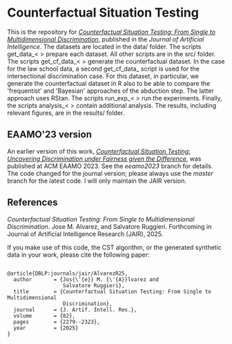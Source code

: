 # Counterfactual Situation Testing

This is the repository for [*Counterfactual Situation Testing: From Single to Multidimensional Discrimination*](https://jair.org/index.php/jair/article/view/17935), published in the *Journal of Artificial Intelligence*. The datasets are located in the data/ folder. The scripts get_data_< > prepare each dataset. All other scripts are in the src/ folder. The scripts get_cf_data_< > generate the counterfactual dataset. In the case for the law school data, a second get_cf_data_ script is used for the intersectional discrimination case. For this dataset, in particular, we generate the counterfactual dataset in R also to be able to compare the 'frequentist' and 'Bayesian' approaches of the abduction step. The latter approach uses RStan. The scripts run_exp_< > run the experiments. Finally, the scripts analysis_< > contain additional analysis. The results, including relevant figures, are in the results/ folder.

## EAAMO'23 version

An earlier version of this work, [*Counterfactual Situation Testing: Uncovering Discrimination under Fairness given the Difference*](https://dl.acm.org/doi/10.1145/3617694.3623222), was published at ACM EAAMO 2023. See the *eeamo2023* branch for details. The code changed for the journal version; please always use the *master* branch for the latest code. I will only maintain the JAIR version.

## References

*Counterfactual Situation Testing: From Single to Multidimensional Discrimination*. Jose M. Alvarez, and Salvatore Ruggieri. Forthcoming in Journal of Artificial Intelligence Research (JAIR), 2025.

If you make use of this code, the CST algorithm, or the generated synthetic data in your work, please cite the following paper:

<pre><code>
@article{DBLP:journals/jair/AlvarezR25,
  author       = {Jos{\'{e}} M. {\'{A}}lvarez and
                  Salvatore Ruggieri},
  title        = {Counterfactual Situation Testing: From Single to Multidimensional
                  Discrimination},
  journal      = {J. Artif. Intell. Res.},
  volume       = {82},
  pages        = {2279--2323},
  year         = {2025}
}
</code></pre>

